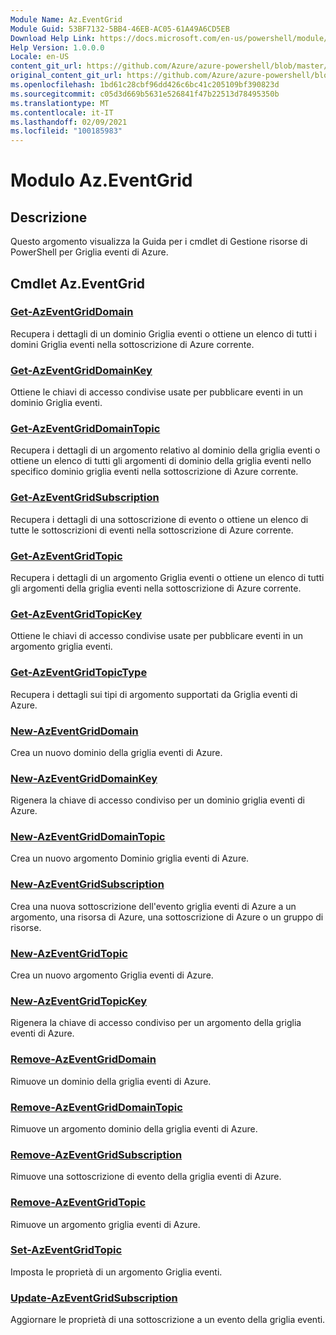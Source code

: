 ```yaml
---
Module Name: Az.EventGrid
Module Guid: 53BF7132-5BB4-46EB-AC05-61A49A6CD5EB
Download Help Link: https://docs.microsoft.com/en-us/powershell/module/az.eventgrid
Help Version: 1.0.0.0
Locale: en-US
content_git_url: https://github.com/Azure/azure-powershell/blob/master/src/EventGrid/EventGrid/help/Az.EventGrid.md
original_content_git_url: https://github.com/Azure/azure-powershell/blob/master/src/EventGrid/EventGrid/help/Az.EventGrid.md
ms.openlocfilehash: 1bd61c28cbf96dd426c6bc41c205109bf390823d
ms.sourcegitcommit: c05d3d669b5631e526841f47b22513d78495350b
ms.translationtype: MT
ms.contentlocale: it-IT
ms.lasthandoff: 02/09/2021
ms.locfileid: "100185983"
---
```

# Modulo Az.EventGrid
## Descrizione
Questo argomento visualizza la Guida per i cmdlet di Gestione risorse di PowerShell per Griglia eventi di Azure.

## Cmdlet Az.EventGrid
### [Get-AzEventGridDomain](Get-AzEventGridDomain.md)
Recupera i dettagli di un dominio Griglia eventi o ottiene un elenco di tutti i domini Griglia eventi nella sottoscrizione di Azure corrente.

### [Get-AzEventGridDomainKey](Get-AzEventGridDomainKey.md)
Ottiene le chiavi di accesso condivise usate per pubblicare eventi in un dominio Griglia eventi.

### [Get-AzEventGridDomainTopic](Get-AzEventGridDomainTopic.md)
Recupera i dettagli di un argomento relativo al dominio della griglia eventi o ottiene un elenco di tutti gli argomenti di dominio della griglia eventi nello specifico dominio griglia eventi nella sottoscrizione di Azure corrente.

### [Get-AzEventGridSubscription](Get-AzEventGridSubscription.md)
Recupera i dettagli di una sottoscrizione di evento o ottiene un elenco di tutte le sottoscrizioni di eventi nella sottoscrizione di Azure corrente.

### [Get-AzEventGridTopic](Get-AzEventGridTopic.md)
Recupera i dettagli di un argomento Griglia eventi o ottiene un elenco di tutti gli argomenti della griglia eventi nella sottoscrizione di Azure corrente.

### [Get-AzEventGridTopicKey](Get-AzEventGridTopicKey.md)
Ottiene le chiavi di accesso condivise usate per pubblicare eventi in un argomento griglia eventi.

### [Get-AzEventGridTopicType](Get-AzEventGridTopicType.md)
Recupera i dettagli sui tipi di argomento supportati da Griglia eventi di Azure.

### [New-AzEventGridDomain](New-AzEventGridDomain.md)
Crea un nuovo dominio della griglia eventi di Azure.

### [New-AzEventGridDomainKey](New-AzEventGridDomainKey.md)
Rigenera la chiave di accesso condiviso per un dominio griglia eventi di Azure.

### [New-AzEventGridDomainTopic](New-AzEventGridDomainTopic.md)
Crea un nuovo argomento Dominio griglia eventi di Azure.

### [New-AzEventGridSubscription](New-AzEventGridSubscription.md)
Crea una nuova sottoscrizione dell'evento griglia eventi di Azure a un argomento, una risorsa di Azure, una sottoscrizione di Azure o un gruppo di risorse.

### [New-AzEventGridTopic](New-AzEventGridTopic.md)
Crea un nuovo argomento Griglia eventi di Azure.

### [New-AzEventGridTopicKey](New-AzEventGridTopicKey.md)
Rigenera la chiave di accesso condiviso per un argomento della griglia eventi di Azure.

### [Remove-AzEventGridDomain](Remove-AzEventGridDomain.md)
Rimuove un dominio della griglia eventi di Azure.

### [Remove-AzEventGridDomainTopic](Remove-AzEventGridDomainTopic.md)
Rimuove un argomento dominio della griglia eventi di Azure.

### [Remove-AzEventGridSubscription](Remove-AzEventGridSubscription.md)
Rimuove una sottoscrizione di evento della griglia eventi di Azure.

### [Remove-AzEventGridTopic](Remove-AzEventGridTopic.md)
Rimuove un argomento griglia eventi di Azure.

### [Set-AzEventGridTopic](Set-AzEventGridTopic.md)
Imposta le proprietà di un argomento Griglia eventi.

### [Update-AzEventGridSubscription](Update-AzEventGridSubscription.md)
Aggiornare le proprietà di una sottoscrizione a un evento della griglia eventi.

